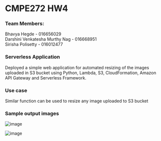 

# CMPE272 HW4
### Team Members:
Bhavya Hegde - 016656029\
Darshini Venkatesha Murthy Nag - 016668951\
Sirisha Polisetty - 016012477


### Serverless Application
Deployed a simple web application for automated resizing of the images uploaded in S3 bucket using Python, Lambda, S3, CloudFormation, Amazon API Gateway and Serverless Framework.

### Use case
Similar function can be used to resize any image uploaded to S3 bucket

### Sample output images

![image](https://user-images.githubusercontent.com/85700971/197365995-25503170-14ec-4c25-b3ad-9ea6f8c2e005.png)



![image](https://user-images.githubusercontent.com/85700971/197366000-6bf66bee-0f33-433f-bd6e-6cb633588741.png)
